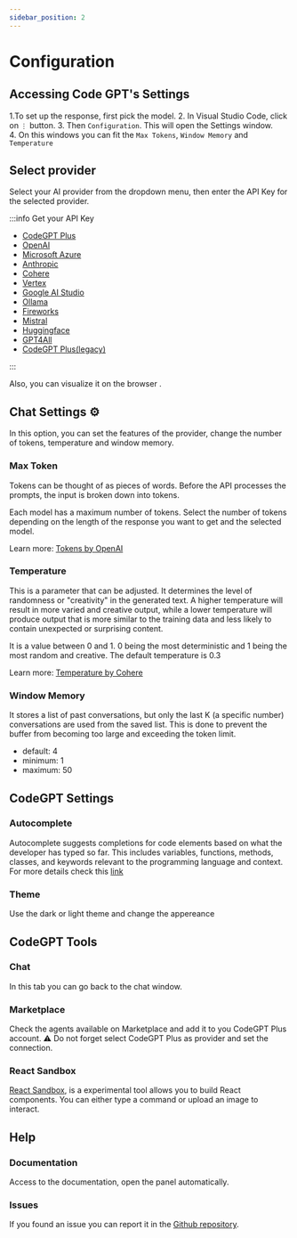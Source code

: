 ```yaml
---
sidebar_position: 2
---
```


# Configuration

## Accessing Code GPT's Settings
1.To set up the response, first pick the model.
2. In Visual Studio Code, click on `⋮` button.
3. Then `Configuration`. This will open the Settings window.  
4. On this windows you can fit the `Max Tokens`, `Window Memory` and `Temperature`

## Select provider

Select your AI provider from the dropdown menu, then enter the API Key for the selected provider.

:::info Get your API Key

- [CodeGPT Plus](/docs/tutorial-ai-providers/codegpt_plus)
- [OpenAI](/docs/tutorial-ai-providers/openai)
- [Microsoft Azure](/docs/tutorial-ai-providers/microsoft-azure)
- [Anthropic](/docs/tutorial-ai-providers/anthropic)
- [Cohere](/docs/tutorial-ai-providers/cohere)
- [Vertex](/docs/tutorial-ai-providers/google_vertex)
- [Google AI Studio](/docs/tutorial-ai-providers/google)
- [Ollama](/docs/tutorial-ai-providers/ollama)
- [Fireworks](/docs/tutorial-ai-providers/fireworks)
- [Mistral](/docs/tutorial-ai-providers/mistral)
- [Huggingface](/docs/tutorial-ai-providers/huggingface)
- [GPT4All](/docs/tutorial-ai-providers/gpt4all)
- [CodeGPT Plus(legacy)](/docs/tutorial-ai-providers/codegpt_plus)
  
:::

Also, you can visualize it on the browser <style>
.material-symbols-outlined {
  font-variation-settings:
  'FILL' 0,
  'wght' 400,
  'GRAD' 0,
  'opsz' 24
}
</style>.

## Chat Settings ⚙

In this option, you can set the features of the provider, change the number of tokens, temperature and window memory.

### Max Token
Tokens can be thought of as pieces of words. Before the API processes the prompts, the input is broken down into tokens.

Each model has a maximum number of tokens. Select the number of tokens depending on the length of the response you want to get and the selected model.

Learn more: [Tokens by OpenAI](https://help.openai.com/en/articles/4936856-what-are-tokens-and-how-to-count-them)

### Temperature
This is a parameter that can be adjusted. It determines the level of randomness or "creativity" in the generated text. A higher temperature will result in more varied and creative output, while a lower temperature will produce output that is more similar to the training data and less likely to contain unexpected or surprising content.

It is a value between 0 and 1. 0 being the most deterministic and 1 being the most random and creative. The default temperature is 0.3

Learn more: [Temperature by Cohere](https://docs.cohere.ai/docs/temperature)

### Window Memory

It stores a list of past conversations, but only the last K (a specific number) conversations are used from the saved list. This is done to prevent the buffer from becoming too large and exceeding the token limit.

- default: 4
- minimum: 1
- maximum: 50

## CodeGPT Settings

### Autocomplete

Autocomplete suggests completions for code elements based on what the developer has typed so far. This includes variables, functions, methods, classes, and keywords relevant to the programming language and context. For more details check this [link](https://docs.codegpt.co/docs/tutorial-features/code_autocompletion)

### Theme
Use the dark or light theme and change the appereance



## CodeGPT Tools
### Chat
In this tab you can go back to the chat window.

### Marketplace
Check the agents available on Marketplace and add it to you CodeGPT Plus account.
⚠️ Do not forget select CodeGPT Plus as provider and set the connection.

### React Sandbox
[React Sandbox](http://localhost:54112/vision), is a experimental tool allows you to build React components. You can either type a command or upload an image to interact.


## Help
### Documentation
Access to the documentation, open the panel automatically.

### Issues
If you found an issue you can report it in the [Github repository](https://github.com/davila7/code-gpt-docs/issues/240).

